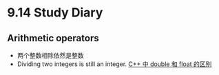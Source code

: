 # 9.14 Study Diary

## Arithmetic operators
- 两个整数相除依然是整数
- Dividing two integers is still an integer.
[C++ 中 double 和 float 的区别](about_the_differents_of_float_and_double.md)